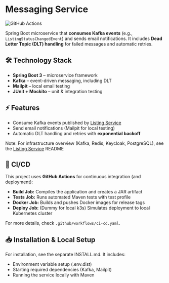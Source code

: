 # Messaging Service

![GitHub Actions](https://github.com/baris-top-portfolio/messaging-service/workflows/Messaging%20Service%20CI/CD/badge.svg)

Spring Boot microservice that **consumes Kafka events** (e.g., `ListingStatusChangedEvent`) and sends email
notifications.
It includes **Dead Letter Topic (DLT) handling** for failed messages and automatic retries.

## 🛠️ Technology Stack

- **Spring Boot 3** – microservice framework
- **Kafka** – event-driven messaging, including DLT
- **Mailpit** – local email testing
- **JUnit + Mockito** – unit & integration testing

## ⚡ Features

- Consume Kafka events published by [Listing Service](https://github.com/baris-top-portfolio/listing-service)
- Send email notifications (Mailpit for local testing)
- Automatic DLT handling and retries with **exponential backoff**

Note: For infrastructure overview (Kafka, Redis, Keycloak, PostgreSQL), see
the [Listing Service](https://github.com/baris-top-portfolio/listing-service) README

## 🔄 CI/CD

This project uses **GitHub Actions** for continuous integration (and deployment):

- **Build Job:** Compiles the application and creates a JAR artifact
- **Tests Job:** Runs automated Maven tests with test profile
- **Docker Job:** Builds and pushes Docker images for release tags
- **Deploy Job:** (Dummy for local k3s) Simulates deployment to local Kubernetes cluster

For more details, check `.github/workflows/ci-cd.yaml`.

## 📥 Installation & Local Setup

For installation, see the separate INSTALL.md. It includes:

- Environment variable setup (.env.dist)
- Starting required dependencies (Kafka, Mailpit)
- Running the service locally with Maven
